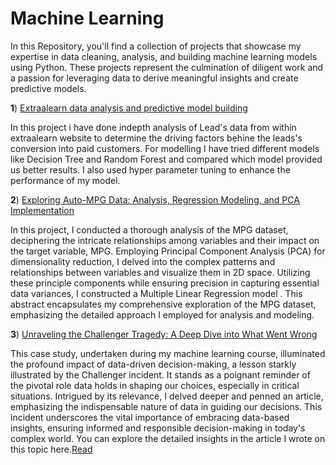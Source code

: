 # Machine Learning
In this Repository, you'll find a collection of projects that showcase my expertise in data cleaning, analysis, and building machine learning models using Python. These projects represent the culmination of diligent work and a passion for leveraging data to derive meaningful insights and create predictive models.

**1**) [Extraalearn data analysis and predictive model building](https://github.com/Niha-analytics/Projects-on-data-analysis-and-model-building/tree/main/Extraalean%2Banalysis%20and%20predictive%20model%20building)
 
 In this project i have done indepth analysis of Lead's data from within extraalearn website to determine the driving factors behine the leads's conversion into paid customers.
 For modelling I have tried different models like Decision Tree and Random Forest and compared which model provided us better results. I also used hyper parameter tuning to enhance the performance of my model.

 
**2**) [Exploring Auto-MPG Data: Analysis, Regression Modeling, and PCA Implementation](https://github.com/Niha-analytics/Projects-on-data-analysis-and-model-building/tree/main/Auto-mpg%20case%20study_PCA)

In this project, I conducted a thorough analysis of the MPG dataset, deciphering the intricate relationships among variables and their impact on the target variable, MPG. Employing Principal Component Analysis (PCA) for dimensionality reduction, I delved into the complex patterns and relationships between variables and visualize them in 2D space. Utilizing these principle components while ensuring precision in capturing essential data variances, I constructed a Multiple Linear Regression model . This abstract encapsulates my comprehensive exploration of the MPG dataset, emphasizing the detailed approach I employed for analysis and modeling.


**3**) [Unraveling the Challenger Tragedy: A Deep Dive into What Went Wrong](https://github.com/Niha-analytics/Projects-on-data-analysis-and-model-building/tree/main/Challenger%20Case%20study)

This case study, undertaken during my machine learning course, illuminated the profound impact of data-driven decision-making, a lesson starkly illustrated by the Challenger incident. It stands as a poignant reminder of the pivotal role data holds in shaping our choices, especially in critical situations. Intrigued by its relevance, I delved deeper and penned an article, emphasizing the indispensable nature of data in guiding our decisions. This incident underscores the vital importance of embracing data-based insights, ensuring informed and responsible decision-making in today's complex world. You can explore the detailed insights in the article I wrote on this topic here.[Read](https://www.linkedin.com/pulse/challenger-tragedy-chandrayaan-3-triumph-data-driven-srivastava%3FtrackingId=uI2IzAhOUW%252Boe%252FE2%252BwCnig%253D%253D/?trackingId=uI2IzAhOUW%2Boe%2FE2%2BwCnig%3D%3D)
